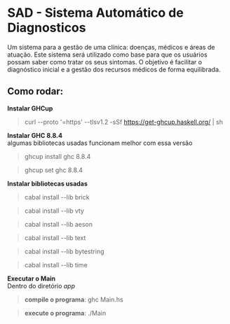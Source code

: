 # SAD - Sistema Automático de Diagnosticos
Um sistema para a gestão de uma clínica: doenças, médicos e áreas de atuação. Este sistema será utilizado como base para que os usuários possam saber como tratar os seus sintomas. O objetivo é facilitar o diagnóstico inicial e a gestão dos recursos médicos de forma equilibrada. 

## Como rodar:

**Instalar GHCup**
> curl --proto '=https' --tlsv1.2 -sSf https://get-ghcup.haskell.org/ | sh

**Instalar GHC 8.8.4**<br>algumas bibliotecas usadas funcionam melhor com essa versão
> ghcup install ghc 8.8.4

> ghcup set ghc 8.8.4

**Instalar bibliotecas usadas**
> cabal install --lib brick

> cabal install --lib vty

> cabal install --lib aeson  

> cabal install --lib text

> cabal install --lib bytestring

> cabal install --lib time

**Executar o Main**
<br>Dentro do diretório _app_

> **compile o programa**: ghc Main.hs

> **execute o programa**: ./Main
